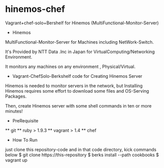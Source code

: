 # hinemos-chef

Vagrant+chef-solo+Bershelf for Hinemos (MultiFunctional-Monitor-Server)

* Hinemos

MultiFunctional-Monitor-Server for Machines including NetWork-Switch.

It's Provided by NTT Data .Inc in Japan for VirtualComputing/Networking Environment.

It monitors any machines on any environment , Physical/Virtual.

* Vagrant-ChefSolo-Berkshelf code for Creating Hinemos Server

Hinemos is needed to monitor servers in the network, but Installing Hinemos requires some effort to download some files and OS-Serving Packages.

Then, create Hinemos server with some shell commands in ten or more minutes!

* PreRequisite

** git
** ruby > 1.9.3
** vagrant > 1.4
** chef

* How To Run 

just clone this repository-code and in that code directory, kick commands below
        $ git clone https://this-repository
        $ berks install --path cookbooks
        $ vagrant up
